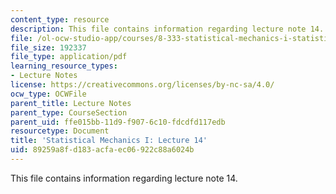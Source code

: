 ```yaml
---
content_type: resource
description: This file contains information regarding lecture note 14.
file: /ol-ocw-studio-app/courses/8-333-statistical-mechanics-i-statistical-mechanics-of-particles-fall-2013/89259a8fd183acfaec06922c88a6024b_MIT8_333F13_Lec14.pdf
file_size: 192337
file_type: application/pdf
learning_resource_types:
- Lecture Notes
license: https://creativecommons.org/licenses/by-nc-sa/4.0/
ocw_type: OCWFile
parent_title: Lecture Notes
parent_type: CourseSection
parent_uid: ffe015bb-11d9-f907-6c10-fdcdfd117edb
resourcetype: Document
title: 'Statistical Mechanics I: Lecture 14'
uid: 89259a8f-d183-acfa-ec06-922c88a6024b
---
```

This file contains information regarding lecture note 14.